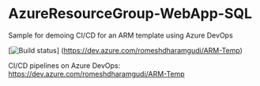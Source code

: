 # AzureResourceGroup-WebApp-SQL
Sample for demoing CI/CD for an ARM template using Azure DevOps

[![Build status](https://dev.azure.com/romeshdharamgudi/ARM-Temp/_build/results?buildId=43&view=results)]
(https://dev.azure.com/romeshdharamgudi/ARM-Temp)

CI/CD pipelines on Azure DevOps:
https://dev.azure.com/romeshdharamgudi/ARM-Temp
